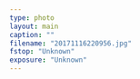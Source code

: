 ```yaml
---
type: photo
layout: main
caption: ""
filename: "20171116220956.jpg"
fstop: "Unknown"
exposure: "Unknown"
---
```

